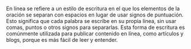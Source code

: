 

En línea se refiere a un estilo de escritura en el que los elementos de la oración se separan con espacios en lugar de usar signos de puntuación. Esto significa que cada palabra se escribe en su propia línea, sin usar comas, puntos o otros signos para separarlas. Esta forma de escritura es comúnmente utilizada para publicar contenido en línea, como artículos y blogs, porque es más fácil de leer y entender.